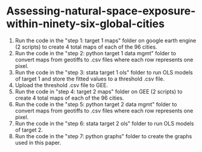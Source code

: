 # Assessing-natural-space-exposure-within-ninety-six-global-cities

1. Run the code in the "step 1: target 1 maps" folder on google earth engine (2 scripts) to create 4 total maps of each of the 96 cities.
2. Run the code in the "step 2: python target 1 data mgmt" folder to convert maps from geotiffs to .csv files where each row represents one pixel.
3. Run the code in the "step 3: stata target 1 ols" folder to run OLS models of target 1 and store the fitted values to a threshold .csv file.
4. Upload the threshold .csv file to GEE.
5. Run the code in "step 4: target 2 maps" folder on GEE (2 scripts) to create 4 total maps of each of the 96 cities.
6. Run the code in the "step 5: python target 2 data mgmt" folder to convert maps from geotiffs to .csv files where each row represents one pixel.
7. Run the code in the "step 6: stata target 2 ols" folder to run OLS models of target 2.
8. Run the code in the "step 7: python graphs" folder to create the graphs used in this paper.
